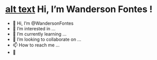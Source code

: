 # [alt text][logo] Hi, I’m Wanderson Fontes !

- 👋 Hi, I’m @WandersonFontes
- 👀 I’m interested in ...
- 🌱 I’m currently learning ...
- 💞️ I’m looking to collaborate on ...
- 📫 How to reach me ...
- :pushpin:	

<!---
WandersonFontes/WandersonFontes is a ✨ special ✨ repository because its `README.md` (this file) appears on your GitHub profile.
You can click the Preview link to take a look at your changes.
--->

[logo]: https://raw.githubusercontent.com/TheDudeThatCode/TheDudeThatCode/master/Assets/Hi.gif
